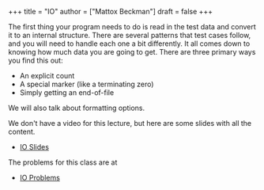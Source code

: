 +++
title = "IO"
author = ["Mattox Beckman"]
draft = false
+++

The first thing your program needs to do is read in the test data and convert it to an internal structure.
There are several patterns that test cases follow, and you will need to handle each one a bit differently.
It all comes down to knowing how much data you are going to get.  There are three primary ways you find this out:

-   An explicit count
-   A special marker (like a terminating zero)
-   Simply getting an end-of-file

We will also talk about formatting options.

We don't have a video for this lecture, but here are some slides with all the content.

-   [IO Slides](../../slides/io-slides.pdf)

The problems for this class are at

-   [IO Problems](https://codeforces.com/group/PHxDiFeaeq/contest/372486)

